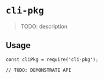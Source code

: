 # `cli-pkg`

> TODO: description

## Usage

```
const cliPkg = require('cli-pkg');

// TODO: DEMONSTRATE API
```
